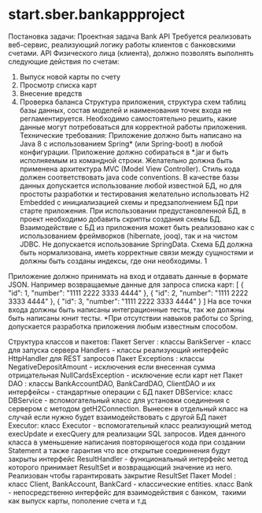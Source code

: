 # start.sber.bankappproject
Постановка задачи: Проектная задача Bank API Требуется реализовать веб-сервис, реализующий логику работы клиентов
с банковскими счетами.
API Физического лица (клиента), должно позволять выполнять следующие действия по
счетам:
1) Выпуск новой карты по счету 
2) Проcмотр списка карт
3) Внесение вредств
4) Проверка баланса
Структура приложения, структура схем таблиц базы данных, состав моделей и наименования точек входа не регламентируется. Необходимо самостоятельно решить, какие данные могут потребоваться для корректной работы приложения.
Технические требования:
Приложение должно быть написано на Java 8 с использованием Spring* (или Spring-boot) в любой конфигурации. Приложение должно собираться в *.jar и быть исполняемым из командной строки. Желательно должна быть применена архитектура MVC (Model View Controller). Стиль кода должен соответствовать java code conventions.
В качестве базы данных допускается использование любой известной БД, но для простоты разработки и тестирования желательно использовать H2 Embedded с инициализацией схемы и предзаполнением БД при старте приложения. При использовании предустановленной БД, в проект необходимо добавить скрипты создания схемы БД. Взаимодействие с БД из приложения может быть реализовано как с использованием фреймворков (hibernate, jooq), так и на чистом JDBC. Не допускается использование SpringData. Схема БД должна быть нормализована, иметь корректные связи между сущностями и должны быть созданы индексы, где они необходимы.
 1

Приложение должно принимать на вход и отдавать данные в формате JSON. Например возвращаемые данные для запроса списка карт:
[
{
"id": 1,
      "number": "1111 2222 3333 4444"
    },
{
"id": 2,
      "number": "1111 2222 3333 4444"
    },
{
"id": 3,
      "number": "1111 2222 3333 4444"
    }
]
На все точки входа должны быть написаны интеграционные тесты, так же должны быть написаны юнит тесты.
*При отсутствии навыков работы со Spring, допускается разработка приложения любым известным способом.

Структура классов и пакетов:
  Пакет Server : 
        классы BankServer - класс для запуска сервера
               Handlers - классы реализующий интерфейс HttpHandler для REST запросов
  Пакет Exceptions :
        классы NegativeDepositAmount - исключения если внесенная сумма отрицательная
               NullCardsException - исключение если карт нет
  Пакет DAO :
        классы BankAccountDAO, BankCardDAO, ClientDAO и их интерфейсы - стандартные операции с БД
        пакет DBService:
              класс DBService - вспомогательный класс для установки соединения с сервером с методом getH2Connection. Вынесен в отдельный класс на случай если нужно будет взаимодействовать с другой БД
        пакет Executor:
              класс Executor - вспомогательный класс реализующий метод execUpdate и execQuery для реализации SQL запросов. Идея данного класса в уменьшение написания повторяющегося кода при создании Statement а также гарантия что все открытые соединнения будут закрыты
              интерфейс ResultHandler - функциональный интерфейс метод которого принимает ResultSet и возвращающий значение из него. Реализован чтобы гарантировать закрытие ResultSet
  Пакет Model :
        класс Client, BankAccount, BankCard - классические entities.
        класс Bank - непосредственно интерфейс для взаимодействия с банком,  такими как выпуск карты, пополение счета и т.д
